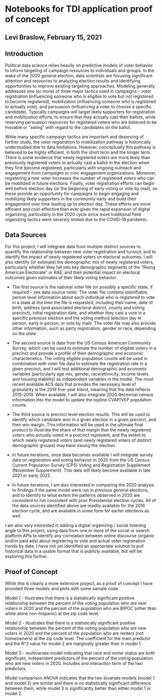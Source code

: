 # Notebooks for TDI application proof of concept
## Levi Braslow, February 15, 2021

## Introduction 

Political data science relies heavily on predictive models of voter behavior to inform targeting of campaign resources to individuals and groups.  In the wake of the 2020 general election, data scientists are focusing significant attention and resources to analyzing election results and identifying opportunities to improve existing targeting approaches.  Modeling generally addresses one (or more) of three major tactics used in campaigns - voter registration (influencing someone who is eligible to vote but not registered to become registered), mobilization (influencing someone who is registered to actually vote), and persuasion (influencing a voter to choose a specific candidate).  Typically campaigns will target likely supporters for registration and mobilization efforts, to ensure that they actually cast their ballots, while reserving persuasion resources for registered voters who are believed to be movable or "swing" with regard to the candidates on the ballot.

While many specific campaign tactics are important and deserving of further study, the voter registration to mobilization pathway is historically understudied due to data limitations.  However, conceptually this pathway is believed to be highly efficient, in both the short term and the longer term.  There is some evidence that newly registered voters are more likely than previously registered voters to actually cast a ballot in the election when they first become registered, particularly with ongoing outreach and engagement from campaigns or civic engagement organizations.  Moreover, registering a new voter increases the number of registered voters who can be mobilized in future elections.  Finally, voter registration efforts can begin well before election day (or the beginning of early voting or vote by mail), so these provide an opportunity for campaigns to begin engaging and mobilizing likely supporters in the community early and build their engagement over time leading up to election day.  These efforts are more efficient and cost-effective than ever given the rapid expansion of digital organizing, particularly in the 2020 cycle since more traditional field organizing tactics were severely limited due to the COVID-19 pandemic.

## Data Sources 

For this project, I will integrate data from multiple distinct sources to quantify the relationship between new voter registration and turnout, and to identify the impact of newly registered voters on electoral outcomes.  I will also identify (or estimate) the demographic mix of newly registered voters, particularly whether they fall into key demographic segments of the "Rising American Electorate" or RAE, and their potential impact on electoral outcomes given estimates of their likely voting behavior.  

- The first source is the national voter file (or possibly a specific state, if required - see data source note).  The voter file contains identifiable, person level information about each individual who is registered to vote in a state at the time the file is requested, including their name, date of birth, address (and associated electoral district, county and voting precinct), initial registration date, and whether they cast a vote in a specific previous election and the voting method (election day in person, early in person, or vote by mail).  The voter file may also provide other information, such as party registration, gender or race, depending on the state.

- The second source is data from the US Census American Community Survey, which can be used to estimate the number of eligible voters in a precinct and provide a profile of their demographic and economic characteristics.  The voting eligible population counts will be used in combination with voter file data to estimate the registration rate in a given precinct, and I will test additional demographic and economic variables (particularly age mix, gender, race/ethnicity, income levels, and housing stability) as independent variables in the model.  The most recent available ACS data that provides the necessary level of granularity is the 2019 five-year blend, meaning that the data reflects 2015-2019.  When available, I will also integrate 2020 decennial census information into the model to update the topline CVAP/VEP population counts.

- The third source is precinct level election results.  This will be used to identify which candidate won in a given election in a given precinct, and their win margin. This information will be used in the ultimate final product to illustrate the share of that margin that the newly registered voters who actually voted in a precinct represent, and the extent to which newly registered voters (and newly registered voters of distinct demographic groups) may have swung the election. 

- In future iterations, once data becomes available I will integrate survey data on registration and voting behavior in 2020 from the US Census Current Population Survey (CPS) Voting and Registration Supplement (November Supplement). This data will likely become available in late 2021 or early 2022.

- In future iterations, I am also interested in comparing the 2020 analysis to findings if the same model were run in previous general elections, and to identify to what extent the patterns observed in 2020 are consistent or not consistent with prior Presidential election cycles.  All of the data sources identified above are readily available for the 2016 election cycle, and are available in some form for earlier elections as well.

I am also very interested in adding a digital organizing / social listening angle to this project, using data from one or more of the social or search platform APIs to identify any correlation between online discourse (organic and/or paid ads) about registering to vote and actual voter registration trends by date.  I have not yet identified an appropriate solution to pull historical data in a usable format that is publicly available, but will be exploring this further.

## Proof of Concept

While this is clearly a more extensive project, as a proof of concept I have provided three models and plots with some sample code.

Model 1 - illustrates that there is a statistically significant positive relationship between the percent of the voting population who are new voters in 2020 and the percent of the population who are BIPOC (other than white alone non-hispanic) at the zip code level.

Model 2 - illustrates that there is a statistically significant positive relationship between the percent of the voting population who are new voters in 2020 and the percent of the population who are renters (not homeowners) at the zip code level.  The coefficient for the main predictor and the R^2 value for model 2 are marginally greater than in model 1.

Model 3 - multivariate model indicating that race and renter status are both significant, independent predictors of the percent of the voting population who are new voters in 2020. Includes and interaction term of the two predictors.  

Model comparison ANOVA indicates that the two bivariate models (model 1 and model 2) are similar and there is no statistically significant difference between them, while model 3 is significantly better than either model 1 or model 2.



